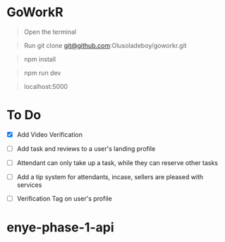 # GoWorkR

> Open the terminal

> Run git clone git@github.com:Olusoladeboy/goworkr.git

> npm install

> npm run dev

> localhost:5000

# To Do

- [x] Add Video Verification

- [ ] Add task and reviews to a user's landing profile

- [ ] Attendant can only take up a task, while they can reserve other tasks

- [ ] Add a tip system for attendants, incase, sellers are pleased with services

- [ ] Verification Tag on user's profile
# enye-phase-1-api
